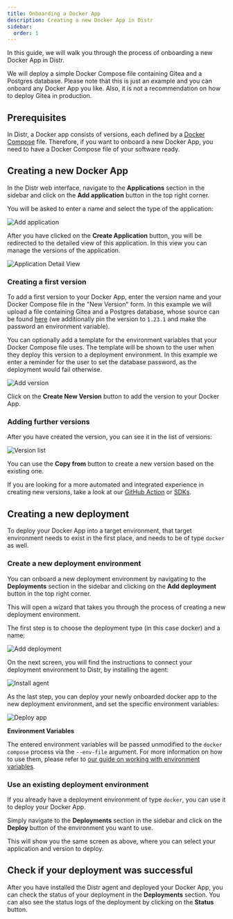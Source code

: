 ```yaml
---
title: Onboarding a Docker App
description: Creating a new Docker App in Distr
sidebar:
  order: 1
---
```


In this guide, we will walk you through the process of onboarding a new Docker App in Distr.

We will deploy a simple Docker Compose file containing Gitea and a Postgres database.
Please note that this is just an example and you can onboard any Docker App you like. Also, it is not a recommendation on how to deploy Gitea in production.

## Prerequisites

In Distr, a Docker app consists of versions, each defined by a [Docker Compose](https://docs.docker.com/compose/) file.
Therefore, if you want to onboard a new Docker App, you need to have a Docker Compose file of your software ready.

## Creating a new Docker App

In the Distr web interface, navigate to the **Applications** section in the sidebar and click on the **Add application** button in the top right corner.

You will be asked to enter a name and select the type of the application:

![Add application](../../../../assets/docs/guides/docker_add_application.png)

After you have clicked on the **Create Application** button, you will be redirected to the detailed view of this application.
In this view you can manage the versions of the application.

![Application Detail View](../../../../assets/docs/guides/docker_app_detail.png)

### Creating a first version

To add a first version to your Docker App, enter the version name and your Docker Compose file in the "New Version" form.
In this example we will upload a file containing Gitea and a Postgres database,
whose source can be found [here](https://github.com/docker/awesome-compose/blob/master/gitea-postgres/compose.yaml) (we additionally pin the version to `1.23.1`
and make the password an environment variable).

You can optionally add a template for the environment variables that your Docker Compose file uses.
The template will be shown to the user when they deploy this version to a deployment environment.
In this example we enter a reminder for the user to set the database password, as the deployment would fail otherwise.

![Add version](../../../../assets/docs/guides/docker_add_version.png)

Click on the **Create New Version** button to add the version to your Docker App.

### Adding further versions

After you have created the version, you can see it in the list of versions:

![Version list](../../../../assets/docs/guides/docker_manage_versions_copy.png)

You can use the **Copy from** button to create a new version based on the existing one.

If you are looking for a more automated and integrated experience in creating new versions,
take a look at our [GitHub Action](/docs/integrations/gh-action) or [SDKs](/docs/integrations/sdk).

## Creating a new deployment

To deploy your Docker App into a target environment, that target environment needs to exist in the first place, and needs to be of type `docker` as well.

### Create a new deployment environment

You can onboard a new deployment environment by navigating to the **Deployments** section in the sidebar and clicking on the **Add deployment** button in the top right corner.

This will open a wizard that takes you through the process of creating a new deployment environment.

The first step is to choose the deployment type (in this case docker) and a name:

![Add deployment](../../../../assets/docs/guides/docker_deployment_type.png)

On the next screen, you will find the instructions to connect your deployment environment to Distr, by installing the agent:

![Install agent](../../../../assets/docs/guides/docker_deployment_connect.png)

As the last step, you can deploy your newly onboarded docker app to the new deployment environment, and set the specific environment variables:

![Deploy app](../../../../assets/docs/guides/docker_deployment_deploy.png)

**Environment Variables**

The entered environment variables will be passed unmodified to the `docker compose` process via the `--env-file` argument.
For more information on how to use them, please refer to [our guide on working with environment variables](/docs/guides/docker-env-var-template/).

### Use an existing deployment environment

If you already have a deployment environment of type `docker`, you can use it to deploy your Docker App.

Simply navigate to the **Deployments** section in the sidebar and click on the **Deploy** button of the environment you want to use.

This will show you the same screen as above, where you can select your application and version to deploy.

## Check if your deployment was successful

After you have installed the Distr agent and deployed your Docker App, you can check the status of your deployment in the **Deployments** section.
You can also see the status logs of the deployment by clicking on the **Status** button.
